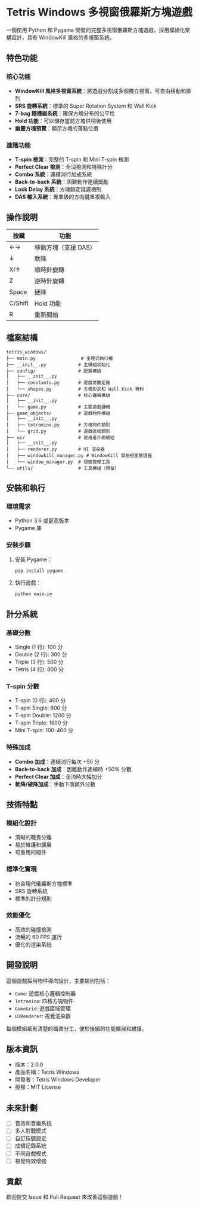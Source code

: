 # Tetris Windows 多視窗俄羅斯方塊遊戲

一個使用 Python 和 Pygame 開發的完整多視窗俄羅斯方塊遊戲，採用模組化架構設計，具有 WindowKill 風格的多視窗系統。

## 特色功能

### 核心功能

- **WindowKill 風格多視窗系統**：將遊戲分割成多個獨立視窗，可自由移動和排列
- **SRS 旋轉系統**：標準的 Super Rotation System 和 Wall Kick
- **7-bag 隨機器系統**：確保方塊分布的公平性
- **Hold 功能**：可以儲存當前方塊供稍後使用
- **幽靈方塊預覽**：顯示方塊的落點位置

### 進階功能

- **T-spin 檢測**：完整的 T-spin 和 Mini T-spin 檢測
- **Perfect Clear 檢測**：全消檢測和特殊計分
- **Combo 系統**：連續消行加成系統
- **Back-to-back 系統**：困難動作連續獎勵
- **Lock Delay 系統**：方塊鎖定延遲機制
- **DAS 輸入系統**：專業級的方向鍵重複輸入

## 操作說明

| 按鍵    | 功能                 |
| ------- | -------------------- |
| ←→      | 移動方塊（支援 DAS） |
| ↓       | 軟降                 |
| X/↑     | 順時針旋轉           |
| Z       | 逆時針旋轉           |
| Space   | 硬降                 |
| C/Shift | Hold 功能            |
| R       | 重新開始             |

## 檔案結構

```
tetris_windows/
├── main.py                 # 主程式執行檔
├── __init__.py            # 主模組初始化
├── config/                # 配置模組
│   ├── __init__.py
│   ├── constants.py       # 遊戲常數定義
│   └── shapes.py          # 方塊形狀和 Wall Kick 資料
├── core/                  # 核心邏輯模組
│   ├── __init__.py
│   └── game.py            # 主要遊戲邏輯
├── game_objects/          # 遊戲物件模組
│   ├── __init__.py
│   ├── tetromino.py       # 方塊物件類別
│   └── grid.py            # 遊戲區域類別
├── ui/                    # 使用者介面模組
│   ├── __init__.py
│   ├── renderer.py        # UI 渲染器
│   ├── windowkill_manager.py # WindowKill 風格視窗管理器
│   └── window_manager.py  # 視窗管理工具
└── utils/                 # 工具模組（預留）
```

## 安裝和執行

### 環境需求

- Python 3.6 或更高版本
- Pygame 庫

### 安裝步驟

1. 安裝 Pygame：

   ```bash
   pip install pygame
   ```

2. 執行遊戲：
   ```bash
   python main.py
   ```

## 計分系統

### 基礎分數

- Single (1 行): 100 分
- Double (2 行): 300 分
- Triple (3 行): 500 分
- Tetris (4 行): 800 分

### T-spin 分數

- T-spin (0 行): 400 分
- T-spin Single: 800 分
- T-spin Double: 1200 分
- T-spin Triple: 1600 分
- Mini T-spin: 100-400 分

### 特殊加成

- **Combo 加成**：連續消行每次 +50 分
- **Back-to-back 加成**：困難動作連續時 +50% 分數
- **Perfect Clear 加成**：全消時大幅加分
- **軟降/硬降加成**：手動下落額外分數

## 技術特點

### 模組化設計

- 清晰的職責分離
- 易於維護和擴展
- 可重用的組件

### 標準化實現

- 符合現代俄羅斯方塊標準
- SRS 旋轉系統
- 標準的計分規則

### 效能優化

- 高效的碰撞檢測
- 流暢的 60 FPS 運行
- 優化的渲染系統

## 開發說明

這個遊戲採用物件導向設計，主要類別包括：

- `Game`: 遊戲核心邏輯控制器
- `Tetromino`: 四格方塊物件
- `GameGrid`: 遊戲區域管理
- `UIRenderer`: 視覺渲染器

每個模組都有清楚的職責分工，便於後續的功能擴展和維護。

## 版本資訊

- 版本：2.0.0
- 產品名稱：Tetris Windows
- 開發者：Tetris Windows Developer
- 授權：MIT License

## 未來計劃

- [ ] 音效和音樂系統
- [ ] 多人對戰模式
- [ ] 自訂按鍵設定
- [ ] 成績記錄系統
- [ ] 不同遊戲模式
- [ ] 視覺特效增強

## 貢獻

歡迎提交 Issue 和 Pull Request 來改善這個遊戲！
